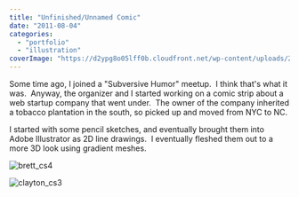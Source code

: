 ```yaml
---
title: "Unfinished/Unnamed Comic"
date: "2011-08-04"
categories:
  - "portfolio"
  - "illustration"
coverImage: "https://d2ypg8o05lff0b.cloudfront.net/wp-content/uploads/2011/08/brett.jpg"
---
```


Some time ago, I joined a "Subversive Humor" meetup.  I think that's what it was.  Anyway, the organizer and I started working on a comic strip about a web startup company that went under.  The owner of the company inherited a tobacco plantation in the south, so picked up and moved from NYC to NC.

I started with some pencil sketches, and eventually brought them into Adobe Illustrator as 2D line drawings.  I eventually fleshed them out to a more 3D look using gradient meshes.

![brett_cs4](https://d2ypg8o05lff0b.cloudfront.net/wp-content/uploads/2011/08/brett.jpg)

![clayton_cs3](https://d2ypg8o05lff0b.cloudfront.net/wp-content/uploads/2011/08/clayton_cs3.jpg)
